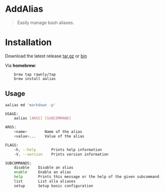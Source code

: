 # AddAlias
> Easily manage bash aliases.

# Installation
Download the latest release [tar.gz](https://github.com/Rawnly/aalias/releases/latest/download/aalias.tar.gz) or [bin](https://github.com/Rawnly/aalias/releases/latest/download/aalias)

Via **homebrew**:
```
    brew tap rawnly/tap
    brew install aalias
```



## Usage

```bash
aalias md 'markdown -p'
```

```bash
USAGE:
    aalias [ARGS] [SUBCOMMAND]

ARGS:
    <name>        Name of the alias
    <value>...    Value of the alias

FLAGS:
    -h, --help       Prints help information
    -V, --version    Prints version information

SUBCOMMANDS:
    disable    Disable an alias
    enable     Enable an alias
    help       Prints this message or the help of the given subcommand(s)
    list       List alla aliases
    setup      Setup basic configuration
```
